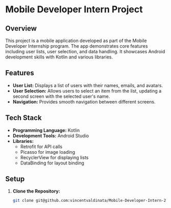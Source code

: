 # Mobile Developer Intern Project

## Overview

This project is a mobile application developed as part of the Mobile Developer Internship program. The app demonstrates core features including user lists, user selection, and data handling. It showcases Android development skills with Kotlin and various libraries.

## Features

- **User List:** Displays a list of users with their names, emails, and avatars.
- **User Selection:** Allows users to select an item from the list, updating a second screen with the selected user's name.
- **Navigation:** Provides smooth navigation between different screens.

## Tech Stack

- **Programming Language:** Kotlin
- **Development Tools:** Android Studio
- **Libraries:**
  - Retrofit for API calls
  - Picasso for image loading
  - RecyclerView for displaying lists
  - DataBinding for layout binding

## Setup

1. **Clone the Repository:**

   ```bash
   git clone git@github.com:vincentvaldinata/Mobile-Developer-Intern-2024-Suitmedia.git
